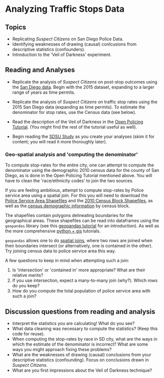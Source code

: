 # Analyzing Traffic Stops Data

## Topics
* Replicating *Suspect Citizens* on San Diego Police Data.
* Identifying weaknesses of drawing (causal) conlcusions from
  descriptive statistics (confounders).
* Introduction to the 'Veil of Darkness' experiment.

## Reading and Analyses

* Replicate the analysis of *Suspect Citizens* on post-stop outcomes
  using the [San Diego
  data](https://data.sandiego.gov/datasets/?department=police). Begin
  with the 2015 dataset, expanding to a larger range of years as time
  permits.
  
* Replicate the analysis of *Suspect Citizens* on traffic stop rates
  using the 2015 San Diego data (expanding as time permits). To
  estimate the denominator for stop rates, use the Census data (see
  below).
  
* Read the description of the Veil of Darkness in the [Open Policing
  Tutorial](https://openpolicing.stanford.edu/tutorials/). (You might find the rest of the tutorial useful as
  well). 
  
* Begin reading the [SDSU
  Study](https://www.sandiego.gov/sites/default/files/sdpdvehiclestopsfinal.pdf)
  as you create your analyses (skim it for content; you will read it
  more thoroughly later).
  
### Geo-spatial analysis and 'computing the denominator'

To compute stop-rates for the entire city, one can attempt to compute the
denominator using the demographic 2010 census data for the county of
San Diego, as is done in the Open Policing Tutorial mentioned
above. You will have to clean the 'race/ethnicity codes' to join the
two sources.

If you are feeling ambitious, attempt to compute stop-rates by Police
service area  using a spatial join. For this you will need to download
the [Police Service Area
Shapefiles](https://data.sandiego.gov/datasets/police-beats/) and the
[2010 Census Block Shapefiles](https://www.nhgis.org/user-resources/data-availability#gis-files), as well as the [census demographic
information](https://data2.nhgis.org/main) by census block.

The shapefiles contain polygons delineating boundaries for the
geographical areas. These shapefiles can be read into dataframes using
the `geopandas` library (see this [geopandas
tutorial](https://medium.com/thoughtful-data-science/geopandas-an-introduction-c544a352c662)
for an introduction). As well as the more comprehensive [python +
gis](https://automating-gis-processes.github.io/CSC18/lessons/L2/geopandas-basics.html)
tutorials.

`geopandas` allows one to do [spatial
joins](http://geopandas.org/reference/geopandas.sjoin.html), where two
rows are joined when their boundaries intersect (or alternatively, one
is contained in the other). Try joining census data to police service
area this way. 

A few questions to keep in mind when attempting such a join:
1. Is 'intersection' or 'contained in' more appropriate? What are
   their relative merits?
2. If you use intersection, expect a many-to-many join (why?). Which
   rows do you keep?
3. How do you compute the total population of police service area with
   such a join?

## Discussion questions from reading and analysis

* Interpret the statistics you are calculating! What do you see?
* What data cleaning was necessary to compute the statistics? (Keep
  this code for reuse).
* When computing the stop-rates by race in SD city, what are the ways in which the estimate of the denominator is incorrect? What are some ways you might approach fixing these problems?
* What are the weaknesses of drawing (causal) conclusions from
  your descriptive statistics (confounding). Focus on conclusions
  drawn in *Suspect Citizens*.
* What are you first impressions about the Veil of Darkness technique?
